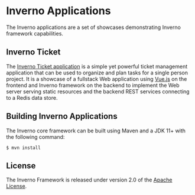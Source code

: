 [apache-license]: https://www.apache.org/licenses/LICENSE-2.0

# Inverno Applications

The Inverno applications are a set of showcases demonstrating Inverno framework capabilities.

## Inverno Ticket

The [Inverno Ticket application](inverno-ticket) is a simple yet powerful ticket management application that can be used to organize and plan tasks for a single person project. It is a showcase of a fullstack Web application using [Vue.js](https://vuejs.org/) on the frontend and Inverno framework on the backend to implement the Web server serving static resources and the backend REST services connecting to a Redis data store.

## Building Inverno Applications

The Inverno core framework can be built using Maven and a JDK 11+ with the following command:

```plaintext
$ mvn install
```

## License

The Inverno Framework is released under version 2.0 of the [Apache License][apache-license].

